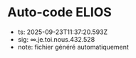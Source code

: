 # Auto-code ELIOS
- ts: 2025-09-23T11:37:20.593Z
- sig: ∞.je.toi.nous.432.528
- note: fichier généré automatiquement